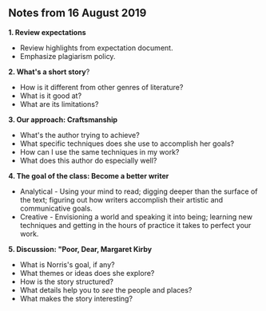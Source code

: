 Notes from 16 August 2019
---

**1. Review expectations** 
- Review highlights from expectation document. 
- Emphasize plagiarism policy.

**2. What's a short story**? 
- How is it different from other genres of literature? 
- What is it good at? 
- What are its limitations?

**3. Our approach: Craftsmanship**
- What's the author trying to achieve?
- What specific techniques does she use to accomplish her goals?
- How can I use the same techniques in my work?
- What does this author do especially well?

**4. The goal of the class: Become a better writer**
- Analytical - Using your mind to read; digging deeper than the surface of the text; figuring out how writers accomplish their artistic and communicative goals.
- Creative - Envisioning a world and speaking it into being; learning new techniques and getting in the hours of practice it takes to perfect your work.

**5. Discussion: "Poor, Dear, Margaret Kirby**
- What is Norris's goal, if any? 
- What themes or ideas does she explore?
- How is the story structured?
- What details help you to *see* the people and places?
- What makes the story interesting?
